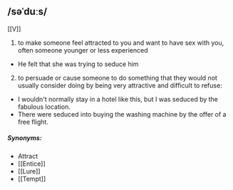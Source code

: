 ## /səˈduːs/  
[[V]]
1. to make someone feel attracted to you and want to have sex with you, often someone younger or less experienced

- He felt that she was trying to seduce him

2. to persuade or cause someone to do something that they would not usually consider doing by being very attractive and difficult to refuse:

- I wouldn't normally stay in a hotel like this, but I was seduced by the fabulous location.
- There were seduced into buying the washing machine by the offer of a free flight.

##### Synonyms:
- Attract
- [[Entice]]
- [[Lure]]
- [[Tempt]]